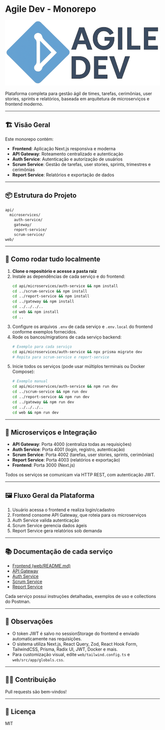 # Agile Dev - Monorepo

![Logo](web/public/logo.png)

Plataforma completa para gestão ágil de times, tarefas, cerimônias, user stories, sprints e relatórios, baseada em arquitetura de microserviços e frontend moderno.

---

## 🏗️ Visão Geral

Este monorepo contém:
- **Frontend**: Aplicação Next.js responsiva e moderna
- **API Gateway**: Roteamento centralizado e autenticação
- **Auth Service**: Autenticação e autorização de usuários
- **Scrum Service**: Gestão de tarefas, user stories, sprints, trimestres e cerimônias
- **Report Service**: Relatórios e exportação de dados

---

## 📦 Estrutura do Projeto

```
api/
  microservices/
    auth-service/
    gateway/
    report-service/
    scrum-service/
web/
```

---

## 🚀 Como rodar tudo localmente

1. **Clone o repositório e acesse a pasta raiz**
2. Instale as dependências de cada serviço e do frontend:
   ```sh
   cd api/microservices/auth-service && npm install
   cd ../scrum-service && npm install
   cd ../report-service && npm install
   cd ../gateway && npm install
   cd ../../../..
   cd web && npm install
   cd ..
   ```
3. Configure os arquivos `.env` de cada serviço e `.env.local` do frontend conforme exemplos fornecidos.
4. Rode os bancos/migrations de cada serviço backend:
   ```sh
   # Exemplo para cada serviço
   cd api/microservices/auth-service && npx prisma migrate dev
   # Repita para scrum-service e report-service
   ```
5. Inicie todos os serviços (pode usar múltiplos terminais ou Docker Compose):
   ```sh
   # Exemplo manual
   cd api/microservices/auth-service && npm run dev
   cd ../scrum-service && npm run dev
   cd ../report-service && npm run dev
   cd ../gateway && npm run dev
   cd ../../../..
   cd web && npm run dev
   ```
---

## 🧩 Microserviços e Integração

- **API Gateway**: Porta 4000 (centraliza todas as requisições)
- **Auth Service**: Porta 4001 (login, registro, autenticação)
- **Scrum Service**: Porta 4002 (tarefas, user stories, sprints, cerimônias)
- **Report Service**: Porta 4003 (relatórios e exportação)
- **Frontend**: Porta 3000 (Next.js)

Todos os serviços se comunicam via HTTP REST, com autenticação JWT.

---

## 🖼️ Fluxo Geral da Plataforma

1. Usuário acessa o frontend e realiza login/cadastro
2. Frontend consome API Gateway, que roteia para os microserviços
3. Auth Service valida autenticação
4. Scrum Service gerencia dados ágeis
5. Report Service gera relatórios sob demanda

---

## 📚 Documentação de cada serviço

- [Frontend (web/README.md)](./web/README.md)
- [API Gateway](./api/microservices/gateway/README.md)
- [Auth Service](./api/microservices/auth-service/README.md)
- [Scrum Service](./api/microservices/scrum-service/README.md)
- [Report Service](./api/microservices/report-service/README.md)

Cada serviço possui instruções detalhadas, exemplos de uso e collections do Postman.

---

## 📝 Observações
- O token JWT é salvo no sessionStorage do frontend e enviado automaticamente nas requisições.
- O sistema utiliza Next.js, React Query, Zod, React Hook Form, TailwindCSS, Prisma, Radix UI, JWT, Docker e mais.
- Para customização visual, edite `web/tailwind.config.ts` e `web/src/app/globals.css`.

---

## 👨‍💻 Contribuição
Pull requests são bem-vindos!

---

## 📄 Licença
MIT
